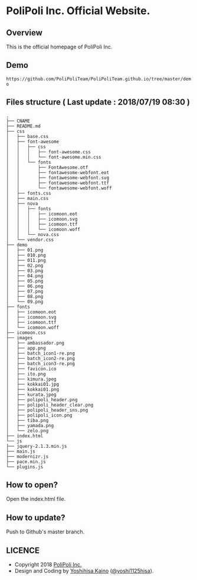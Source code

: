 # PoliPoli Inc. Official Website.

## Overview
This is the official homepage of PoliPoli Inc.

## Demo
`https://github.com/PoliPoliTeam/PoliPoliTeam.github.io/tree/master/demo`

## Files structure ( Last update : 2018/07/19 08:30 )

```***10 directories, 58 files*** :10 directories, 58 files
.
├── CNAME
├── README.md
├── css
│   ├── base.css
│   ├── font-awesome
│   │   ├── css
│   │   │   ├── font-awesome.css
│   │   │   └── font-awesome.min.css
│   │   └── fonts
│   │       ├── FontAwesome.otf
│   │       ├── fontawesome-webfont.eot
│   │       ├── fontawesome-webfont.svg
│   │       ├── fontawesome-webfont.ttf
│   │       └── fontawesome-webfont.woff
│   ├── fonts.css
│   ├── main.css
│   ├── nova
│   │   ├── fonts
│   │   │   ├── icomoon.eot
│   │   │   ├── icomoon.svg
│   │   │   ├── icomoon.ttf
│   │   │   └── icomoon.woff
│   │   └── nova.css
│   └── vendor.css
├── demo
│   ├── 01.png
│   ├── 010.png
│   ├── 011.png
│   ├── 02.png
│   ├── 03.png
│   ├── 04.png
│   ├── 05.png
│   ├── 06.png
│   ├── 07.png
│   ├── 08.png
│   └── 09.png
├── fonts
│   ├── icomoon.eot
│   ├── icomoon.svg
│   ├── icomoon.ttf
│   └── icomoon.woff
├── icomoon.css
├── images
│   ├── ambassador.png
│   ├── app.png
│   ├── batch_icon1-re.png
│   ├── batch_icon2-re.png
│   ├── batch_icon3-re.png
│   ├── favicon.ico
│   ├── ito.png
│   ├── kimura.jpeg
│   ├── kokkai01.jpg
│   ├── kokkai01.png
│   ├── kurata.jpeg
│   ├── polipoli_header.png
│   ├── polipoli_header_clear.png
│   ├── polipoli_header_sns.png
│   ├── polipoli_icon.png
│   ├── tiba.png
│   ├── yamada.png
│   └── zelo.png
├── index.html
└── js
├── jquery-2.1.3.min.js
├── main.js
├── modernizr.js
├── pace.min.js
└── plugins.js

```

## How to open?
Open the index.html file.

## How to update?
Push to Github's master branch.

## LICENCE
- Copyright 2018 [PoliPoli Inc.](https://www.polipoli.work/)
- Design and Coding by [Yoshihisa Kaino](https://twitter.com/yoshi1125hisa) ([@yoshi1125hisa](https://github.com/yoshi1125hisa)).
